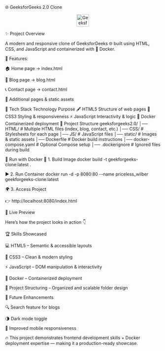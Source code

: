 🌐 GeeksforGeeks 2.0 Clone
<p align="center"> <img src="https://upload.wikimedia.org/favicon.ico" width="40" height="40" alt="GeeksforGeeks Favicon"/> </p>








✨ Project Overview

A modern and responsive clone of GeeksforGeeks 🌐 built using HTML, CSS, and JavaScript and containerized with 🐳 Docker.

📌 Features:

🏠 Home page → index.html

📝 Blog page → blog.html

📞 Contact page → contact.html

📂 Additional pages & static assets

🚀 Tech Stack
Technology	Purpose
🖋️ HTML5	Structure of web pages
🎨 CSS3	Styling & responsiveness
⚡ JavaScript	Interactivity & logic
🐳 Docker	Containerized deployment
📂 Project Structure
geeksforgeeks2.0/
│── HTML/         # Multiple HTML files (index, blog, contact, etc.)
│── CSS/          # Stylesheets for each page
│── JS/           # JavaScript files
│── static/       # Images & static assets
│── Dockerfile    # Docker build instructions
│── docker-compose.yaml  # Optional Compose setup
│── .dockerignore # Ignored files during build

🐳 Run with Docker
🔨 1. Build Image
docker build -t geekforgeeks-clone:latest .

▶️ 2. Run Container
docker run -d -p 8080:80 --name priceless_wilber geekforgeeks-clone:latest

🌍 3. Access Project

👉 http://localhost:8080/index.html

🎥 Live Preview

Here’s how the project looks in action 👇

🏆 Skills Showcased

💻 HTML5 – Semantic & accessible layouts

🎨 CSS3 – Clean & modern styling

⚡ JavaScript – DOM manipulation & interactivity

🐳 Docker – Containerized deployment

📂 Project Structuring – Organized and scalable folder design

🎯 Future Enhancements

🔍 Search feature for blogs

🌗 Dark mode toggle

📱 Improved mobile responsiveness

🔥 This project demonstrates frontend development skills + Docker deployment expertise — making it a production-ready showcase.
